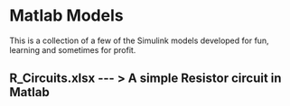 # Matlab Models
This is a collection of a few of the Simulink models developed for fun, learning and sometimes for profit.
## R_Circuits.xlsx --- > A simple Resistor circuit in Matlab
